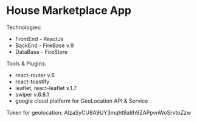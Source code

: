 # House Marketplace App

Technologies: 
* FrontEnd - ReactJs
* BackEnd - FireBase v.9
* DataBase - FireStore 

Tools & PlugIns:
* react-router v.6 
* react-toastify
* leaflet, react-leaflet v.1.7
* swiper v.6.8.1
* google cloud platform for GeoLocation API & Service 


Token for geolocation: AIzaSyCU8A9UY3mqht9a8h9ZAPpvnWoSrvtoZzw
